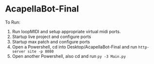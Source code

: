 # AcapellaBot-Final

To Run:
1. Run loopMIDI and setup appropriate virtual midi ports.
2. Startup live project and configure ports
3. Startup max patch and configure ports
4. Open a Powershell, cd into Desktop/AcapellaBot-Final and run `http-server site -p 8080`
5. Open another Powershell, also cd and run `py -3 Main.py`
